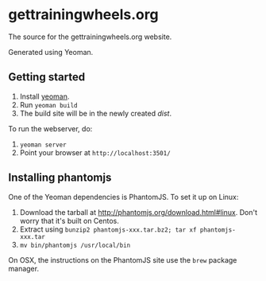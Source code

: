 gettrainingwheels.org
=====================

The source for the gettrainingwheels.org website.

Generated using Yeoman.

Getting started
---------------

1. Install [yeoman](http://yeoman.io/).
2. Run `yeoman build`
3. The build site will be in the newly created *dist*.

To run the webserver, do:

1. `yeoman server`
2. Point your browser at `http://localhost:3501/`

Installing phantomjs
--------------------

One of the Yeoman dependencies is PhantomJS. To set it up on Linux:

1. Download the tarball at http://phantomjs.org/download.html#linux. Don't worry that it's built on Centos.
2. Extract using `bunzip2 phantomjs-xxx.tar.bz2; tar xf phantomjs-xxx.tar`
3. `mv bin/phantomjs /usr/local/bin`

On OSX, the instructions on the PhantomJS site use the `brew` package manager.

